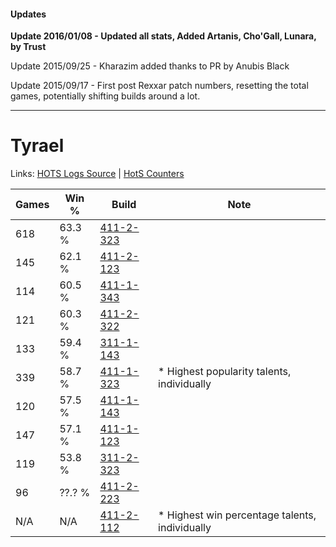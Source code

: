 #### Updates
**Update 2016/01/08 - Updated all stats, Added Artanis, Cho'Gall, Lunara, by Trust**

Update 2015/09/25 - Kharazim added thanks to PR by Anubis Black

Update 2015/09/17 - First post Rexxar patch numbers, resetting the total games, potentially shifting builds around a lot.

***

# Tyrael

Links: [HOTS Logs Source](https://www.hotslogs.com/Sitewide/HeroDetails?Hero=Tyrael) | [HotS Counters](http://hotscounters.com/#/hero/Tyrael)

Games  | Win %  | Build     | Note
-----  | -----  | -----     | ----
618    | 63.3 % | [411-2-323](http://www.heroesfire.com/hots/talent-calculator/tyrael#rrP3) | 
145    | 62.1 % | [411-2-123](http://www.heroesfire.com/hots/talent-calculator/tyrael#rrLx) | 
114    | 60.5 % | [411-1-343](http://www.heroesfire.com/hots/talent-calculator/tyrael#rr9l) | 
121    | 60.3 % | [411-2-322](http://www.heroesfire.com/hots/talent-calculator/tyrael#rrP2) | 
133    | 59.4 % | [311-1-143](http://www.heroesfire.com/hots/talent-calculator/tyrael#o0zd) | 
339    | 58.7 % | [411-1-323](http://www.heroesfire.com/hots/talent-calculator/tyrael#rr9R) | * Highest popularity talents, individually
120    | 57.5 % | [411-1-143](http://www.heroesfire.com/hots/talent-calculator/tyrael#rr6d) | 
147    | 57.1 % | [411-1-123](http://www.heroesfire.com/hots/talent-calculator/tyrael#rr6J) | 
119    | 53.8 % | [311-2-323](http://www.heroesfire.com/hots/talent-calculator/tyrael#o1G3) | 
96     | ??.? % | [411-2-223](http://www.heroesfire.com/hots/talent-calculator/tyrael#rrNV) | 
N/A    | N/A    | [411-2-112](http://www.heroesfire.com/hots/talent-calculator/tyrael#rrLm) | * Highest win percentage talents, individually
